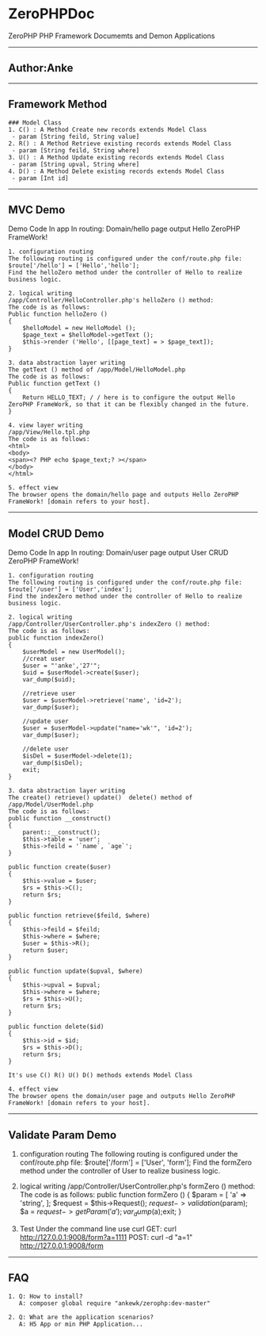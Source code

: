 # ZeroPHPDoc
ZeroPHP PHP Framework Documemts and Demon Applications

---

## Author:Anke

---

## Framework Method
```
### Model Class
1. C() : A Method Create new records extends Model Class
 - param [String feild, String value]
2. R() : A Method Retrieve existing records extends Model Class
 - param [String feild, String where]
3. U() : A Method Update existing records extends Model Class
 - param [String upval, String where]
4. D() : A Method Delete existing records extends Model Class
 - param [Int id]
```

---

## MVC Demo
Demo Code In app
In routing: Domain/hello page output Hello ZeroPHP FrameWork!

```
1. configuration routing
The following routing is configured under the conf/route.php file:
$route['/hello'] = ['Hello','hello'];
Find the helloZero method under the controller of Hello to realize business logic.

2. logical writing
/app/Controller/HelloController.php's helloZero () method:
The code is as follows:
Public function helloZero ()
{
    $helloModel = new HelloModel ();
    $page_text = $helloModel->getText ();   
    $this->render ('Hello', [[page_text] = > $page_text]);
}

3. data abstraction layer writing
The getText () method of /app/Model/HelloModel.php
The code is as follows:
Public function getText ()
{
    Return HELLO_TEXT; / / here is to configure the output Hello ZeroPHP FrameWork, so that it can be flexibly changed in the future.
}

4. view layer writing
/app/View/Hello.tpl.php
The code is as follows:
<html>
<body>
<span><? PHP echo $page_text;? ></span>
</body>
</html>

5. effect view
The browser opens the domain/hello page and outputs Hello ZeroPHP FrameWork! [domain refers to your host].
```

---

## Model CRUD Demo

Demo Code In app
In routing: Domain/user page output User CRUD ZeroPHP FrameWork!

```
1. configuration routing
The following routing is configured under the conf/route.php file:
$route['/user'] = ['User','index'];
Find the indexZero method under the controller of Hello to realize business logic.

2. logical writing
/app/Controller/UserController.php's indexZero () method:
The code is as follows:
public function indexZero()
{
    $userModel = new UserModel();
    //creat user
    $user = "'anke','27'";
    $uid = $userModel->create($user);
    var_dump($uid);

    //retrieve user
    $user = $userModel->retrieve('name', 'id=2');
    var_dump($user);

    //update user
    $user = $userModel->update("name='wk'", 'id=2');
    var_dump($user);

    //delete user
    $isDel = $userModel->delete(1);
    var_dump($isDel);
    exit;
}

3. data abstraction layer writing
The create() retrieve() update()  delete() method of /app/Model/UserModel.php
The code is as follows:
public function __construct() 
{
    parent::__construct();
    $this->table = 'user';
    $this->feild = '`name`, `age`';
}

public function create($user)
{
    $this->value = $user;
    $rs = $this->C();
    return $rs;
}

public function retrieve($feild, $where)
{
    $this->feild = $feild;
    $this->where = $where;
    $user = $this->R();
    return $user;
}

public function update($upval, $where)
{
    $this->upval = $upval;
    $this->where = $where;
    $rs = $this->U();
    return $rs;
}

public function delete($id)
{
    $this->id = $id;
    $rs = $this->D();
    return $rs;
}

It's use C() R() U() D() methods extends Model Class

4. effect view
The browser opens the domain/user page and outputs Hello ZeroPHP FrameWork! [domain refers to your host].
```
---

## Validate Param Demo

1. configuration routing
The following routing is configured under the conf/route.php file:
$route['/form'] = ['User', 'form'];
Find the formZero method under the controller of User to realize business logic.

2. logical writing
/app/Controller/UserController.php's formZero () method:
The code is as follows:
public function formZero ()
{
    $param = [
        'a' => 'string',
    ];
    $request = $this->Request();
    $request->validation($param);
    $a = $request->getParam('a');
    var_dump($a);exit;
}

3. Test
Under the command line use curl
GET: curl http://127.0.0.1:9008/form?a=1111
POST: curl -d "a=1" http://127.0.0.1:9008/form

---

## FAQ
```
1. Q: How to install?
   A: composer global require "ankewk/zerophp:dev-master"

2. Q: What are the application scenarios?
   A: H5 App or min PHP Application...
```